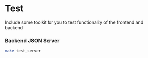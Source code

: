 # Test
Include some toolkit for you to test functionality of the frontend and backend


### Backend JSON Server
```bash
make test_server
```